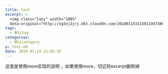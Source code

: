 ```yaml
---
title: text
excerpt: >-
  <img class="lazy" width="100%" 
  data-original="http://og3vj3jrj.bkt.clouddn.com/20180114151591334738667.png"></br>默认说明；
tags:
  - 默认tag
categories:
  - 默认category
p: text.md
date: 2018-01-14 22:05:32
---
```


<img class="lazy" width="100%" data-original="http://og3vj3jrj.bkt.clouddn.com/20180114151591334738667.png">
 这里是使用more实现的说明 ，如果使用more，切记将excerpt删除掉
<!-- more -->